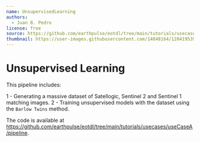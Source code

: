 ```yaml
---
name: UnsupervisedLearning
authors: 
  - Juan B. Pedro
license: free
source: https://github.com/earthpulse/eotdl/tree/main/tutorials/usecases/useCaseA/pipeline
thumbnail: https://user-images.githubusercontent.com/14848164/120419539-b0fab900-c330-11eb-8536-126ce6ce7b85.png
---
```


# Unsupervised Learning

This pipeline includes:

1 - Generating a massive dataset of Satellogic, Sentinel 2 and Sentinel 1 matching images.
2 - Training unsupervised models with the dataset using the `Barlow Twins` method.

The code is available at https://github.com/earthpulse/eotdl/tree/main/tutorials/usecases/useCaseA/pipeline.
